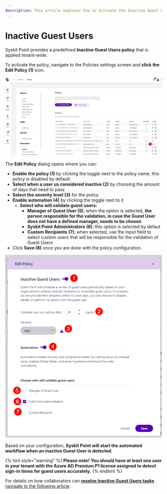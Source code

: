 ```yaml
---
description: This article explains how to activate the Inactive Guest Users policy. 
---
```


# Inactive Guest Users

Syskit Point provides a predefined **Inactive Guest Users policy** that is applied tenant-wide. 

To activate the policy, navigate to the Policies settings screen and **click the Edit Policy (1)** icon.

![Inactive Guest Users - Edit Policy](../../.gitbook/assets/set_up_automated_workflows-guest_users_edit.png)

The **Edit Policy** dialog opens where you can:
* **Enable the policy (1)** by clicking the toggle next to the policy name; this policy is disabled by default.
* **Select when a user us considered inactive (2)** by choosing the amount of days that need to pass
* **Select the severity level (3)** for the policy
* **Enable automation (4)** by clicking the toggle next to it
  * **Select who will validate guest users:**
     * **Manager of Guest User (5)**; when the option is selected, **the person responsible for the validation, in case the Guest User does not have a defined manager, needs to be chosen**
     * **Syskit Point Administrators (6)**; this option is selected by defaut
     * **Custom Recipients (7)**; when selected, use the input field to select custom users that will be responsible for the validation of Guest Users
* Click **Save (8)** once you are done with the policy configuration.   

![Edit Policy Dialog](../../.gitbook/assets/set_up_automated_workflows-guest_users_edit_dialog.png)


Based on your configuration, **Syskit Point will start the automated workflow when an inactive Guest User is detected**. 

{% hint style="warning" %}
**Please note!**
**You should have at least one user in your tenant with the Azure AD Premium P1 license assigned to detect sign-in times for guest users accurately.**
{% endhint %}

For details on how collaborators can [**resolve Inactive Guest Users  tasks** navigate to the following article](../../point-collaborators/resolve-governance-tasks/guest-users-expiration.md).